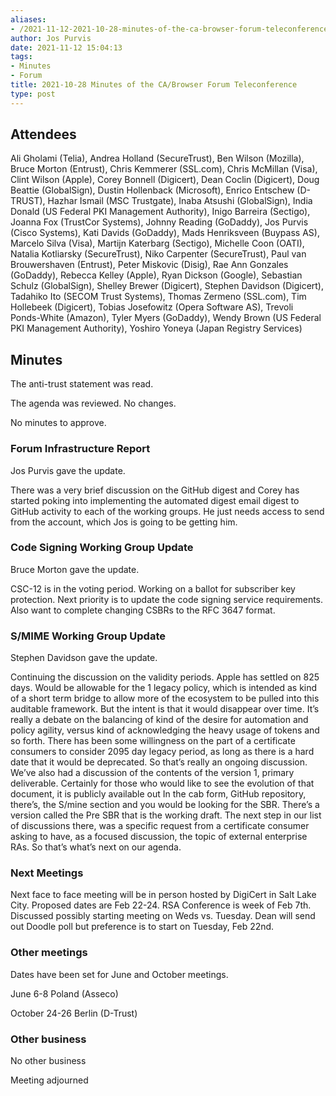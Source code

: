 ```yaml
---
aliases:
- /2021-11-12-2021-10-28-minutes-of-the-ca-browser-forum-teleconference/
author: Jos Purvis
date: 2021-11-12 15:04:13
tags:
- Minutes
- Forum
title: 2021-10-28 Minutes of the CA/Browser Forum Teleconference
type: post
---
```


## Attendees 

Ali Gholami (Telia), Andrea Holland (SecureTrust), Ben Wilson (Mozilla), Bruce Morton (Entrust), Chris Kemmerer (SSL.com), Chris McMillan (Visa), Clint Wilson (Apple), Corey Bonnell (Digicert), Dean Coclin (Digicert), Doug Beattie (GlobalSign), Dustin Hollenback (Microsoft), Enrico Entschew (D-TRUST), Hazhar Ismail (MSC Trustgate), Inaba Atsushi (GlobalSign), India Donald (US Federal PKI Management Authority), Inigo Barreira (Sectigo), Joanna Fox (TrustCor Systems), Johnny Reading (GoDaddy), Jos Purvis (Cisco Systems), Kati Davids (GoDaddy), Mads Henriksveen (Buypass AS), Marcelo Silva (Visa), Martijn Katerbarg (Sectigo), Michelle Coon (OATI), Natalia Kotliarsky (SecureTrust), Niko Carpenter (SecureTrust), Paul van Brouwershaven (Entrust), Peter Miskovic (Disig), Rae Ann Gonzales (GoDaddy), Rebecca Kelley (Apple), Ryan Dickson (Google), Sebastian Schulz (GlobalSign), Shelley Brewer (Digicert), Stephen Davidson (Digicert), Tadahiko Ito (SECOM Trust Systems), Thomas Zermeno (SSL.com), Tim Hollebeek (Digicert), Tobias Josefowitz (Opera Software AS), Trevoli Ponds-White (Amazon), Tyler Myers (GoDaddy), Wendy Brown (US Federal PKI Management Authority), Yoshiro Yoneya (Japan Registry Services)

## Minutes 

The anti-trust statement was read.

The agenda was reviewed. No changes.

No minutes to approve.

### Forum Infrastructure Report 

Jos Purvis gave the update.

There was a very brief discussion on the GitHub digest and Corey has started poking into implementing the automated digest email digest to GitHub activity to each of the working groups. He just needs access to send from the account, which Jos is going to be getting him.

### Code Signing Working Group Update 

Bruce Morton gave the update.

CSC-12 is in the voting period. Working on a ballot for subscriber key protection. Next priority is to update the code signing service requirements. Also want to complete changing CSBRs to the RFC 3647 format.

### S/MIME Working Group Update 

Stephen Davidson gave the update.

Continuing the discussion on the validity periods. Apple has settled on 825 days. Would be allowable for the 1 legacy policy, which is intended as kind of a short term bridge to allow more of the ecosystem to be pulled into this auditable framework. But the intent is that it would disappear over time. It’s really a debate on the balancing of kind of the desire for automation and policy agility, versus kind of acknowledging the heavy usage of tokens and so forth. There has been some willingness on the part of a certificate consumers to consider 2095 day legacy period, as long as there is a hard date that it would be deprecated. So that’s really an ongoing discussion. We’ve also had a discussion of the contents of the version 1, primary deliverable. Certainly for those who would like to see the evolution of that document, it is publicly available out In the cab form, GitHub repository, there’s, the S/mine section and you would be looking for the SBR. There’s a version called the Pre SBR that is the working draft. The next step in our list of discussions there, was a specific request from a certificate consumer asking to have, as a focused discussion, the topic of external enterprise RAs. So that’s what’s next on our agenda.

### Next Meetings 

Next face to face meeting will be in person hosted by DigiCert in Salt Lake City. Proposed dates are Feb 22-24. RSA Conference is week of Feb 7th. Discussed possibly starting meeting on Weds vs. Tuesday. Dean will send out Doodle poll but preference is to start on Tuesday, Feb 22nd.

### Other meetings 

Dates have been set for June and October meetings.

June 6-8 Poland (Asseco)

October 24-26 Berlin (D-Trust)

### Other business 

No other business

Meeting adjourned